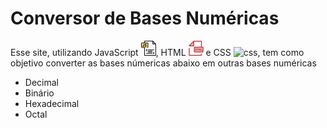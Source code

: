 # Conversor de Bases Numéricas

Esse site, utilizando JavaScript ![javascript](https://github.com/Viniciusmgm/conversor-bases-num/blob/main/icones/js.png), HTML ![html](https://github.com/Viniciusmgm/conversor-bases-num/blob/main/icones/html.png) e CSS ![css](chttps://github.com/Viniciusmgm/conversor-bases-num/blob/main/icones/css.png), tem como objetivo converter as bases númericas abaixo em outras bases numéricas

- Decimal
- Binário
- Hexadecimal
- Octal

